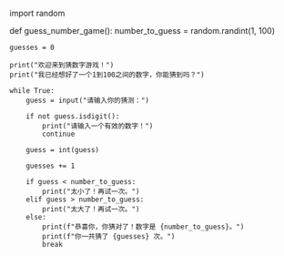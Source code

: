 import random


def guess_number_game():
    number_to_guess = random.randint(1, 100)

    guesses = 0

    print("欢迎来到猜数字游戏！")
    print("我已经想好了一个1到100之间的数字，你能猜到吗？")

    while True:
        guess = input("请输入你的猜测：")

        if not guess.isdigit():
            print("请输入一个有效的数字！")
            continue

        guess = int(guess)

        guesses += 1

        if guess < number_to_guess:
            print("太小了！再试一次。")
        elif guess > number_to_guess:
            print("太大了！再试一次。")
        else:
            print(f"恭喜你，你猜对了！数字是 {number_to_guess}。")
            print(f"你一共猜了 {guesses} 次。")
            break
